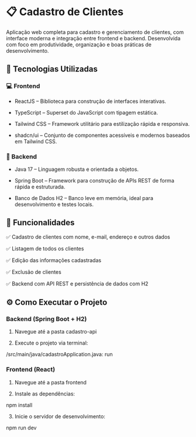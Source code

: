# 📋 Cadastro de Clientes
Aplicação web completa para cadastro e gerenciamento de clientes, com interface moderna e integração entre frontend e backend. Desenvolvida com foco em produtividade, organização e boas práticas de desenvolvimento.

## 🚀 Tecnologias Utilizadas
### 💻 Frontend
- ReactJS – Biblioteca para construção de interfaces interativas.

- TypeScript – Superset do JavaScript com tipagem estática.

- Tailwind CSS – Framework utilitário para estilização rápida e responsiva.

- shadcn/ui – Conjunto de componentes acessíveis e modernos baseados em Tailwind CSS.

### 🔧 Backend
- Java 17 – Linguagem robusta e orientada a objetos.

- Spring Boot – Framework para construção de APIs REST de forma rápida e estruturada.

- Banco de Dados H2 – Banco leve em memória, ideal para desenvolvimento e testes locais.

## 🧩 Funcionalidades
✅ Cadastro de clientes com nome, e-mail, endereço e outros dados

✅ Listagem de todos os clientes

✅ Edição das informações cadastradas

✅ Exclusão de clientes

✅ Backend com API REST e persistência de dados com H2

## ⚙️ Como Executar o Projeto
### Backend (Spring Boot + H2)

1. Navegue até a pasta cadastro-api

2. Execute o projeto via terminal:

/src/main/java/cadastroApplication.java: run

### Frontend (React)

1. Navegue até a pasta frontend

2. Instale as dependências:

npm install

3. Inicie o servidor de desenvolvimento:

npm run dev
